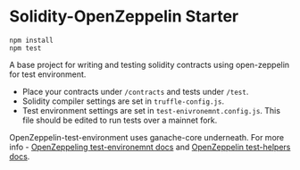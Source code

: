 # Solidity-OpenZeppelin Starter

```
npm install
npm test
```

A base project for writing and testing solidity contracts using open-zeppelin for test environment.
- Place your contracts under `/contracts` and tests under `/test`.
- Solidity compiler settings are set in `truffle-config.js`.
- Test environment settings are set in `test-enivronemnt.config.js`. This file should be edited to run tests over a mainnet fork.

OpenZeppelin-test-environment uses ganache-core underneath.
For more info - [OpenZeppeling test-environemnt docs](https://docs.openzeppelin.com/test-environment/0.1/) and [OpenZeppelin test-helpers docs](https://docs.openzeppelin.com/test-helpers/0.5/).